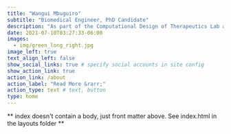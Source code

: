 ```yaml
---
title: "Wangui Mbuguiro"
subtitle: "Biomedical Engineer, PhD Candidate"
description: "As part of the Computational Design of Therapeutics Lab at Johns Hopkins, I create computational models of immune signaling in healthy and diseased uterine tissues. In addition, I am an MIT alumna (B.S., Bioengineering, 2017), National Science Foundation Graduate Research Fellow, and friendly neighborhood scientist."
date: 2021-07-10T03:27:33-06:00
images:
  - img/green_long_right.jpg
image_left: true
text_align_left: false
show_social_links: true # specify social accounts in site config
show_action_link: true
action_link: /about
action_label: "Read More &rarr;"
action_type: text # text, button
type: home
---
```


** index doesn't contain a body, just front matter above.
See index.html in the layouts folder **
